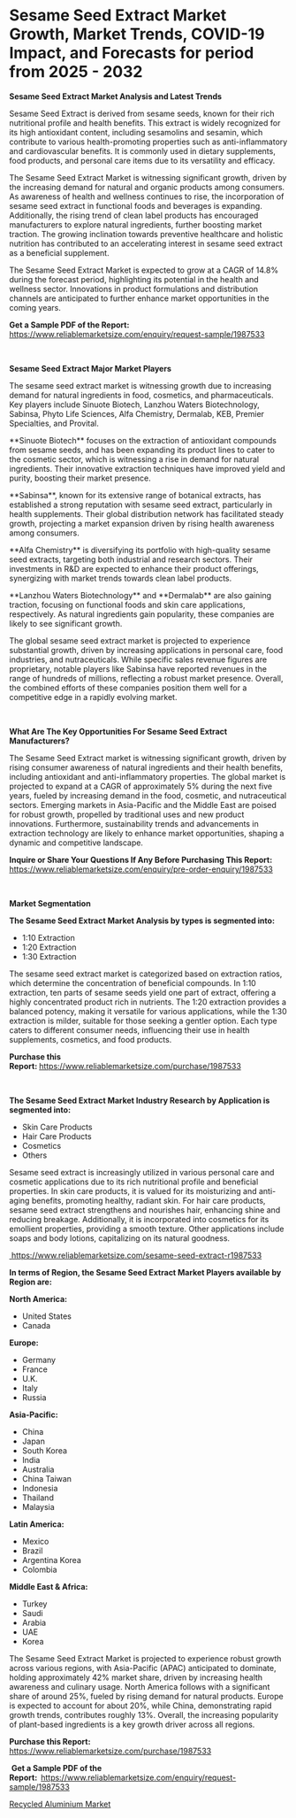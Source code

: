 <p><h1>Sesame Seed Extract Market Growth, Market Trends, COVID-19 Impact, and Forecasts for period from 2025 - 2032</h1></p><p><strong>Sesame Seed Extract Market Analysis and Latest Trends</strong></p>
<p><p>Sesame Seed Extract is derived from sesame seeds, known for their rich nutritional profile and health benefits. This extract is widely recognized for its high antioxidant content, including sesamolins and sesamin, which contribute to various health-promoting properties such as anti-inflammatory and cardiovascular benefits. It is commonly used in dietary supplements, food products, and personal care items due to its versatility and efficacy.</p><p>The Sesame Seed Extract Market is witnessing significant growth, driven by the increasing demand for natural and organic products among consumers. As awareness of health and wellness continues to rise, the incorporation of sesame seed extract in functional foods and beverages is expanding. Additionally, the rising trend of clean label products has encouraged manufacturers to explore natural ingredients, further boosting market traction. The growing inclination towards preventive healthcare and holistic nutrition has contributed to an accelerating interest in sesame seed extract as a beneficial supplement.</p><p>The Sesame Seed Extract Market is expected to grow at a CAGR of 14.8% during the forecast period, highlighting its potential in the health and wellness sector. Innovations in product formulations and distribution channels are anticipated to further enhance market opportunities in the coming years.</p></p>
<p><strong>Get a Sample PDF of the Report:&nbsp;</strong> <a href="https://www.reliablemarketsize.com/enquiry/request-sample/1987533?utm_campaign=2457&utm_medium=2&utm_source=Github&utm_content=ia&utm_term=01042025&utm_id=sesame-seed-extract">https://www.reliablemarketsize.com/enquiry/request-sample/1987533</a></p>
<p>&nbsp;</p>
<p><strong>Sesame Seed Extract Major Market Players</strong></p>
<p><p>The sesame seed extract market is witnessing growth due to increasing demand for natural ingredients in food, cosmetics, and pharmaceuticals. Key players include Sinuote Biotech, Lanzhou Waters Biotechnology, Sabinsa, Phyto Life Sciences, Alfa Chemistry, Dermalab, KEB, Premier Specialties, and Provital.</p><p>**Sinuote Biotech** focuses on the extraction of antioxidant compounds from sesame seeds, and has been expanding its product lines to cater to the cosmetic sector, which is witnessing a rise in demand for natural ingredients. Their innovative extraction techniques have improved yield and purity, boosting their market presence.</p><p>**Sabinsa**, known for its extensive range of botanical extracts, has established a strong reputation with sesame seed extract, particularly in health supplements. Their global distribution network has facilitated steady growth, projecting a market expansion driven by rising health awareness among consumers.</p><p>**Alfa Chemistry** is diversifying its portfolio with high-quality sesame seed extracts, targeting both industrial and research sectors. Their investments in R&D are expected to enhance their product offerings, synergizing with market trends towards clean label products.</p><p>**Lanzhou Waters Biotechnology** and **Dermalab** are also gaining traction, focusing on functional foods and skin care applications, respectively. As natural ingredients gain popularity, these companies are likely to see significant growth.</p><p>The global sesame seed extract market is projected to experience substantial growth, driven by increasing applications in personal care, food industries, and nutraceuticals. While specific sales revenue figures are proprietary, notable players like Sabinsa have reported revenues in the range of hundreds of millions, reflecting a robust market presence. Overall, the combined efforts of these companies position them well for a competitive edge in a rapidly evolving market.</p></p>
<p>&nbsp;</p>
<p><strong>What Are The Key Opportunities For Sesame Seed Extract Manufacturers?</strong></p>
<p><p>The Sesame Seed Extract market is witnessing significant growth, driven by rising consumer awareness of natural ingredients and their health benefits, including antioxidant and anti-inflammatory properties. The global market is projected to expand at a CAGR of approximately 5% during the next five years, fueled by increasing demand in the food, cosmetic, and nutraceutical sectors. Emerging markets in Asia-Pacific and the Middle East are poised for robust growth, propelled by traditional uses and new product innovations. Furthermore, sustainability trends and advancements in extraction technology are likely to enhance market opportunities, shaping a dynamic and competitive landscape.</p></p>
<p><strong>Inquire or Share Your Questions If Any Before Purchasing This Report:</strong> <a href="https://www.reliablemarketsize.com/enquiry/pre-order-enquiry/1987533?utm_campaign=2457&utm_medium=2&utm_source=Github&utm_content=ia&utm_term=01042025&utm_id=sesame-seed-extract">https://www.reliablemarketsize.com/enquiry/pre-order-enquiry/1987533</a></p>
<p>&nbsp;</p>
<p><strong>Market Segmentation</strong></p>
<p><strong>The Sesame Seed Extract Market Analysis by types is segmented into:</strong></p>
<p><ul><li>1:10 Extraction</li><li>1:20 Extraction</li><li>1:30 Extraction</li></ul></p>
<p><p>The sesame seed extract market is categorized based on extraction ratios, which determine the concentration of beneficial compounds. In 1:10 extraction, ten parts of sesame seeds yield one part of extract, offering a highly concentrated product rich in nutrients. The 1:20 extraction provides a balanced potency, making it versatile for various applications, while the 1:30 extraction is milder, suitable for those seeking a gentler option. Each type caters to different consumer needs, influencing their use in health supplements, cosmetics, and food products.</p></p>
<p><strong>Purchase this Report:&nbsp;</strong><a href="https://www.reliablemarketsize.com/purchase/1987533?utm_campaign=2457&utm_medium=2&utm_source=Github&utm_content=ia&utm_term=01042025&utm_id=sesame-seed-extract">https://www.reliablemarketsize.com/purchase/1987533</a></p>
<p>&nbsp;</p>
<p><strong>The Sesame Seed Extract Market Industry Research by Application is segmented into:</strong></p>
<p><ul><li>Skin Care Products</li><li>Hair Care Products</li><li>Cosmetics</li><li>Others</li></ul></p>
<p><p>Sesame seed extract is increasingly utilized in various personal care and cosmetic applications due to its rich nutritional profile and beneficial properties. In skin care products, it is valued for its moisturizing and anti-aging benefits, promoting healthy, radiant skin. For hair care products, sesame seed extract strengthens and nourishes hair, enhancing shine and reducing breakage. Additionally, it is incorporated into cosmetics for its emollient properties, providing a smooth texture. Other applications include soaps and body lotions, capitalizing on its natural goodness.</p></p>
<p><a href="https://www.reliablemarketsize.com/sesame-seed-extract-r1987533?utm_campaign=2457&utm_medium=2&utm_source=Github&utm_content=ia&utm_term=01042025&utm_id=sesame-seed-extract">&nbsp;https://www.reliablemarketsize.com/sesame-seed-extract-r1987533</a></p>
<p><strong>In terms of Region, the Sesame Seed Extract Market Players available by Region are:</strong></p>
<p>
    <p> <strong> North America: </strong>
        <ul>
            <li>United States</li>
            <li>Canada</li>
        </ul>
        </p> 
    <p> <strong> Europe: </strong>
        <ul>
            <li>Germany</li>
            <li>France</li>
            <li>U.K.</li>
            <li>Italy</li>
            <li>Russia</li>
        </ul>
        </p> 
    <p> <strong> Asia-Pacific: </strong>
        <ul>
            <li>China</li>
            <li>Japan</li>
            <li>South Korea</li>
            <li>India</li>
            <li>Australia</li>
            <li>China Taiwan</li>
            <li>Indonesia</li>
            <li>Thailand</li>
            <li>Malaysia</li>
        </ul>
        </p> 
    <p> <strong> Latin America: </strong>
        <ul>
            <li>Mexico</li>
            <li>Brazil</li>
            <li>Argentina Korea</li>
            <li>Colombia</li>
        </ul>
        </p> 
    <p> <strong> Middle East & Africa: </strong>
        <ul>
            <li>Turkey</li>
            <li>Saudi</li>
            <li>Arabia</li>
            <li>UAE</li>
            <li>Korea</li>
        </ul>
    </p>
    </p>
<p><p>The Sesame Seed Extract Market is projected to experience robust growth across various regions, with Asia-Pacific (APAC) anticipated to dominate, holding approximately 42% market share, driven by increasing health awareness and culinary usage. North America follows with a significant share of around 25%, fueled by rising demand for natural products. Europe is expected to account for about 20%, while China, demonstrating rapid growth trends, contributes roughly 13%. Overall, the increasing popularity of plant-based ingredients is a key growth driver across all regions.</p></p>
<p><strong>Purchase this Report: </strong><a href="https://www.reliablemarketsize.com/purchase/1987533?utm_campaign=2457&utm_medium=2&utm_source=Github&utm_content=ia&utm_term=01042025&utm_id=sesame-seed-extract">https://www.reliablemarketsize.com/purchase/1987533</a></p>
<p>&nbsp;<strong>Get a Sample PDF of the Report:&nbsp;&nbsp;</strong><a href="https://www.reliablemarketsize.com/enquiry/request-sample/1987533?utm_campaign=2457&utm_medium=2&utm_source=Github&utm_content=ia&utm_term=01042025&utm_id=sesame-seed-extract">https://www.reliablemarketsize.com/enquiry/request-sample/1987533</a></p>
<p><strong></strong></p>
<p><p><a href="https://github.com/cheryjhonson/Market-Research-Report-List-1/blob/main/recycled-aluminium-market.md?utm_campaign=2457&utm_medium=2&utm_source=Github&utm_content=ia&utm_term=01042025&utm_id=sesame-seed-extract">Recycled Aluminium Market</a></p></p>